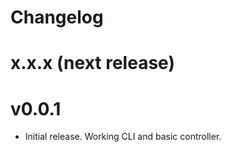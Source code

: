 # Changelog

# x.x.x (next release)

# v0.0.1
* Initial release.  Working CLI and basic controller.
